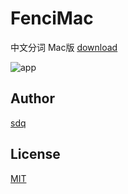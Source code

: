 # FenciMac
中文分词 Mac版 [download](https://itunes.apple.com/cn/app/id1150537071)

![app](https://github.com/sdq/FenciMac/blob/master/demo.png)

Author
------
[sdq](http://shidanqing.net)


License
-------
[MIT](https://opensource.org/licenses/MIT)